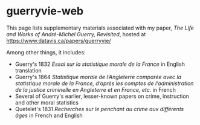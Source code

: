 
# guerryvie-web

<!-- badges: start -->
<!-- badges: end -->

This page lists supplementary materials associated with my paper,
_The Life and Works of André-Michel Guerry, Revisited_,
hosted at https://www.datavis.ca/papers/guerryvie/

Among other things, it includes:

* Guerry's 1832 _Essai sur la statistique morale de la France_ in English translation
* Guerry's 1864 _Statistique morale de l’Angleterre comparée avec la statistique morale de la France, d’après les comptes de l’administration de la justice criminelle en Angleterre et en France, etc._ in French
* Several of Guerry's earlier, lesser-known papers on crime, instruction and other moral statistics
* Quetelet's 1831 _Recherches sur le penchant au crime aux différents âges_ in French and English


